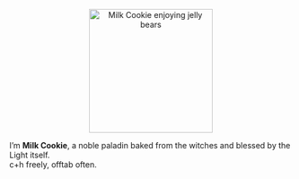 


<p align="center">
  <img src="https://raw.githubusercontent.com/your-username/your-repo/main/milk-cookie-jellybear.jpg" width="220" alt="Milk Cookie enjoying jelly bears" />
</p>

I’m **Milk Cookie**, a noble paladin baked from the witches and blessed by the Light itself.  
c+h freely, offtab often.

 
